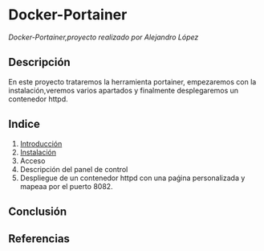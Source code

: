 # Docker-Portainer
*Docker-Portainer,proyecto realizado por Alejandro López*
## Descripción
En este proyecto trataremos la herramienta portainer, empezaremos con la instalación,veremos varios apartados y finalmente desplegaremos un contenedor httpd.
## Indice
1. [Introducción](https://github.com/alelopez98/docker-portainer/blob/main/introduccion.md)
2. [Instalación](https://github.com/alelopez98/docker-portainer/blob/main/instalacion.md)
3. Acceso
4. Descripción del panel de control
5. Despliegue de un contenedor httpd con una paǵina personalizada y mapeaa por el puerto 8082.
## Conclusión
## Referencias
